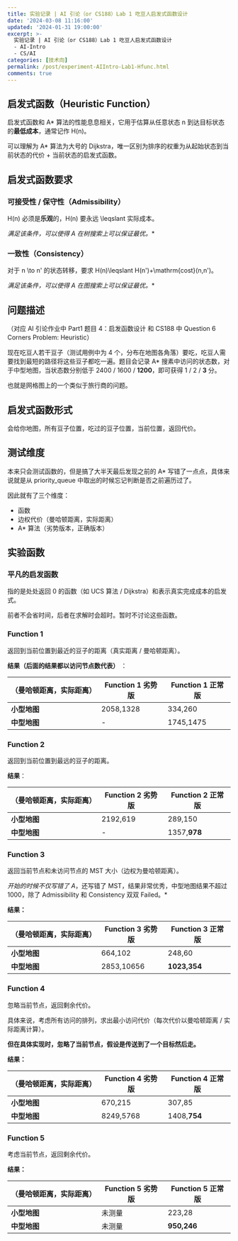 ```yaml
---
title: 实验记录 | AI 引论（or CS188）Lab 1 吃豆人启发式函数设计
date: '2024-03-08 11:16:00'
updated: '2024-01-31 19:00:00'
excerpt: >-
  实验记录 | AI 引论（or CS188）Lab 1 吃豆人启发式函数设计
  - AI-Intro
  - CS/AI
categories: [技术向]
permalink: /post/experiment-AIIntro-Lab1-Hfunc.html
comments: true
---
```


## 启发式函数（Heuristic Function）

启发式函数和 A* 算法的性能息息相关，它用于估算从任意状态 n 到达目标状态的**最低成本**，通常记作 H(n)。

可以理解为 A* 算法为大号的 Dijkstra，唯一区别为排序的权重为从起始状态到当前状态的代价 + 当前状态的启发式函数。

## 启发式函数要求

### 可接受性 / 保守性（**Admissibility）**

H(n) 必须是**乐观**的，H(n) 要永远 \leqslant 实际成本。

**满足该条件，可以使得 A* 在树搜索上可以保证最优。**

### 一致性（Consistency）

对于 n \to n' 的状态转移，要求 H(n)\leqslant H(n')+\mathrm{cost}(n,n')。

**满足该条件，可以使得 A* 在图搜索上可以保证最优。**

## 问题描述

（对应 AI 引论作业中 Part1 题⽬ 4：启发函数设计 和 CS188 中 Question 6 Corners Problem: Heuristic）

现在吃豆人若干豆子（测试用例中为 4 个，分布在地图各角落）要吃，吃豆人需要找到最短的路径将这些豆子都吃一遍。题目会记录 A* 搜素中访问的状态数，对于中型地图，当状态数分别低于 2400 / 1600 / **1200**，即可获得 1 / 2 / **3** 分。

也就是网格图上的一个类似于旅行商的问题。

## 启发式函数形式

会给你地图，所有豆子位置，吃过的豆子位置，当前位置，返回代价。

## 测试维度

本来只会测试函数的，但是搞了大半天最后发现之前的 A* 写错了一点点，具体来说就是从 priority_queue 中取出的时候忘记判断是否之前遍历过了。

因此就有了三个维度：

- 函数
- 边权代价（曼哈顿距离，实际距离）
- A* 算法（劣势版本，正确版本）

## 实验函数

### 平凡的启发函数

指的是处处返回 0 的函数（如 UCS 算法 / Dijkstra）和表示真实完成成本的启发式。

前者不会省时间，后者在求解时会超时。暂时不讨论这些函数。

### Function 1

返回到当前位置到最近的豆子的距离（真实距离 / 曼哈顿距离）。

**结果（后面的结果都以访问节点数代表）** ：

| **（曼哈顿距离，实际距离）** | **Function 1 劣势版** | **Function 1 正常版** |
| ---------------- | ------------------ | ------------------ |
| **小型地图**         | 2058,1328          | 334,260            |
| **中型地图**         | -                  | 1745,1475          |

### Function 2

返回到当前位置到最远的豆子的距离。

**结果**：

| **（曼哈顿距离，实际距离）** | **Function 2 劣势版** | **Function 2 正常版** |
| ---------------- | ------------------ | ------------------ |
| **小型地图**         | 2192,619           | 289,150            |
| **中型地图**         | -                  | 1357,**978**       |

### Function 3

返回当前节点和未访问节点的 MST 大小（边权为曼哈顿距离）。

*开始的时候不仅写错了 A*，还写错了 MST，结果非常优秀，中型地图结果不超过 1000，除了 Admissibility 和 Consistency 双双 Failed。*

**结果：**

| **（曼哈顿距离，实际距离）** | **Function 3 劣势版** | **Function 3 正常版** |
| ---------------- | ------------------ | ------------------ |
| **小型地图**         | 664,102            | 248,60             |
| **中型地图**         | 2853,10656         | **1023,354**       |

### Function 4

忽略当前节点，返回剩余代价。

具体来说，考虑所有访问的排列，求出最小访问代价（每次代价以曼哈顿距离 / 实际距离计算）。

**但在具体实现时，忽略了当前节点，假设是传送到了一个目标然后走。**

**结果：**

| **（曼哈顿距离，实际距离）** | **Function 4 劣势版** | **Function 4 正常版** |
| ---------------- | ------------------ | ------------------ |
| **小型地图**         | 670,215            | 307,85             |
| **中型地图**         | 8249,5768          | 1408,**754**       |

### Function 5

考虑当前节点，返回剩余代价。

**结果：**

| **（曼哈顿距离，实际距离）** | **Function 5 劣势版** | **Function 5 正常版** |
| ---------------- | ------------------ | ------------------ |
| **小型地图**         | 未测量                | 223,28             |
| **中型地图**         | 未测量                | **950,246**        |
